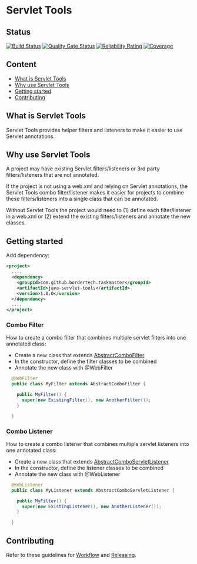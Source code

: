 # Servlet Tools

## Status

[![Build Status](https://github.com/BorderTech/java-servlet-tools/actions/workflows/github-actions-build.yml/badge.svg)](https://github.com/BorderTech/java-servlet-tools/actions/workflows/github-actions-build.yml)
[![Quality Gate Status](https://sonarcloud.io/api/project_badges/measure?project=BorderTech_java-servlet-tools&metric=alert_status)](https://sonarcloud.io/summary/new_code?id=BorderTech_java-servlet-tools)
[![Reliability Rating](https://sonarcloud.io/api/project_badges/measure?project=BorderTech_java-servlet-tools&metric=reliability_rating)](https://sonarcloud.io/summary/new_code?id=BorderTech_java-servlet-tools)
[![Coverage](https://sonarcloud.io/api/project_badges/measure?project=BorderTech_java-servlet-tools&metric=coverage)](https://sonarcloud.io/summary/new_code?id=BorderTech_java-servlet-tools)

## Content

- [What is Servlet Tools](#what-is-servlet-tools)
- [Why use Servlet Tools](#why-use-servlet-tools)
- [Getting started](#getting-started)
- [Contributing](#contributing)

## What is Servlet Tools

Servlet Tools provides helper filters and listeners to make it easier to use Servlet annotations.

## Why use Servlet Tools

A project may have existing Servlet filters/listeners or 3rd party filters/listeners that are not annotated.

If the project is not using a web.xml and relying on Servlet annotations, the Servlet Tools combo filter/listener makes it easier for projects to combine these filters/listeners into a single class that can be annotated.

Without Servlet Tools the project would need to (1) define each filter/listener in a web.xml or (2) extend the existing filters/listeners and annotate the new classes.

## Getting started

Add dependency:

``` xml
<project>
  ....
  <dependency>
    <groupId>com.github.bordertech.taskmaster</groupId>
    <artifactId>java-servlet-tools</artifactId>
    <version>1.0.0</version>
  </dependency>
  ....
</project>
```

### Combo Filter

How to create a combo filter that combines multiple servlet filters into one annotated class:
- Create a new class that extends [AbstractComboFilter](https://github.com/BorderTech/java-servlet-tools/blob/main/src/main/java/com/github/bordertech/taskmaster/servlet/combo/AbstractComboFilter.java)
- In the constructor, define the filter classes to be combined
- Annotate the new class with @WebFilter

``` java
  @WebFilter
  public class MyFilter extends AbstractComboFilter {

    public MyFilter() {
      super(new ExistingFilter(), new AnotherFilter());
    }

  }
```

### Combo Listener

How to create a combo listener that combines multiple servlet listeners into one annotated class:
- Create a new class that extends [AbstractComboServletListener](https://github.com/BorderTech/java-servlet-tools/blob/main/src/main/java/com/github/bordertech/taskmaster/servlet/combo/AbstractComboServletListener.java)
- In the constructor, define the listener classes to be combined
- Annotate the new class with @WebListener

``` java
  @WebListener
  public class MyListener extends AbstractComboServletListener {

    public MyFilter() {
      super(new ExistingListener(), new AnotherListener());
    }

  }
```

## Contributing

Refer to these guidelines for [Workflow](https://github.com/BorderTech/java-common/wiki/Workflow) and [Releasing](https://github.com/BorderTech/java-common/wiki/Releasing).
